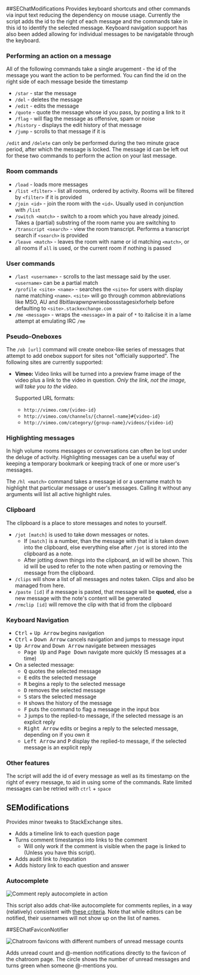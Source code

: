 ##SEChatModifications
Provides keyboard shortcuts and other commands via input text reducing 
the dependency on mouse usage.  Currently the script adds the id to the 
right of each message and the commands take in this id to identify the 
selected message. Keyboard navigation support has also been added allowing 
for individual messages to be navigatable through the keyboard.

### Performing an action on a message

All of the following commands take a single arugement - the id of the 
message you want the action to be performed. You can find the id on the 
right side of each message beside the timestamp

* `/star` - star the message 
* `/del` - deletes the message
* `/edit` - edits the message
* `/quote` - quote the message whose id you pass, by posting a link to it
* `/flag` - will flag the message as offensive, spam or noise
* `/history` - displays the edit history of that message
* `/jump` - scrolls to that message if it is 

`/edit` and `/delete` can only be performed during the two minute grace 
period, after which the message is locked. The message id can be left 
out for these two commands to perform the action on your last message. 

### Room commands

* `/load` - loads more messages
* `/list <filter>` - list all rooms, ordered by activity. Rooms will be 
  filtered by `<filter>` if it is provided
* `/join <id>` - join the room with the `<id>`. Usually used in 
  conjunction with `/list`
* `/switch <match>` - switch to a room which you have already joined. 
  Takes a (partial) substring of the room name you are switching to
* `/transcript <search>` - view the room transcript. Performs a transcript 
  search if `<search>` is provided
* `/leave <match>` - leaves the room with name or id matching `<match>`, 
  or all rooms if `all` is used, or the current room if nothing is passed

### User commands

* `/last <username>` - scrolls to the last message said by the user. `<username>` 
  can be a partial match
* `/profile <site> <name>` - searches the `<site>` for users with display name 
  matching `<name>`. `<site>` will go through common abbreviations like MSO, AU 
  and 8bitlavapwnpwniesbossstagesixforhelp before defaulting to `<site>.stackexchange.com`
* `/me <message>` - wraps the `<message>` in a pair of `*` to italicise it in a 
  lame attempt at emulating IRC `/me`

### Pseudo-Oneboxes

The `/ob [url]` command will create onebox-like series of messages that attempt 
to add onebox support for sites not "officially supported". The following sites 
are currently supported:

* **Vimeo:** Video links will be turned into a preview frame 
  image of the video plus a link to the video in question. 
  *Only the link, not the image, will take you to the video.*
  
  Supported URL formats:
  * `http://vimeo.com/{video-id}`
  * `http://vimeo.com/channels/{channel-name}#{video-id}`
  * `http://vimeo.com/category/{group-name}/videos/{video-id}`

### Highlighting messages

In high volume rooms messages or conversations can often be lost under the 
deluge of activity. Highlighting messages can be a useful way of keeping 
a temporary bookmark or keeping track of one or more user's messages. 

The `/hl <match>` command takes a message id or a username match to highlight 
that particular message or user's messages. Calling it without any arguments 
will list all active highlight rules. 

### Clipboard

The clipboard is a place to store messages and notes to yourself.

* `/jot [match]` is used to take down messages or notes.
	* If `[match]` is a number, than the message with that id is taken 
	  down into the clipboard, else everything else after `/jot` is 
	  stored into the clipboard as a note.
	* After jotting down things into the clipboard, an id will be shown.
	  This id will be used to refer to the note when pasting or 
	  removing the message from the clipboard.
* `/clips` will show a list of all messages and notes taken. Clips and also be managed from here.
* `/paste [id]` if a message is pasted, that message will be **quoted**, 
  else a new message with the note's content will be generated
* `/rmclip [id]` will remove the clip with that id from the clipboard
    
### Keyboard Navigation

  * <kbd>Ctrl</kbd> + <kbd>Up Arrow</kbd> begins navigation
  * <kbd>Ctrl</kbd> + <kbd>Down Arrow</kbd> cancels navigation and jumps to message input
  * <kbd>Up Arrow</kbd> and <kbd>Down Arrow</kbd> navigate between messages
    * <kbd>Page Up</kbd> and <kbd>Page Down</kbd> navigate more quickly (5 messages at a time)
  * On a selected message:
    * <kbd>Q</kbd> quotes the selected message
    * <kbd>E</kbd> edits the selected message
    * <kbd>R</kbd> begins a reply to the selected message
    * <kbd>D</kbd> removes the selected message
    * <kbd>S</kbd> stars the selected message
    * <kbd>H</kbd> shows the history of the message
    * <kbd>F</kbd> puts the command to flag a message in the input box
    * <kbd>J</kbd> jumps to the replied-to message, if the selected message is 
      an explicit reply
    * <kbd>Right Arrow</kbd> edits or begins a reply to the selected message, 
      depending on if you own it
    * <kbd>Left Arrow</kbd> and <kbd>P</kbd> display the replied-to message, if the 
      selected message is an explicit reply

### Other features

The script will add the id of every message as well as its timestamp on 
the right of every message, to aid in using some of the commands. Rate 
limited messages can be retried with `ctrl` + `space`

## SEModifications
Provides minor tweaks to StackExchange sites.

* Adds a timeline link to each question page
* Turns comment timestamps into links to the comment
  * Will only work if the comment is visible when the page is linked 
    to (Unless you have this script).
* Adds audit link to /reputation
* Adds history link to each question and answer

### Autocomplete

![Comment reply autocomplete in action](http://i.imgur.com/eTq50.png)

This script also adds chat-like autocomplete for comments replies, in a way (relatively) 
consistent with [these criteria](http://meta.stackoverflow.com/questions/43019/how-do-comment-replies-work/43020#43020). 
Note that while editors can be notified, their usernames will not show up 
on the list of names. 

##SEChatFaviconNotifier

![Chatroom favicons with different numbers of unread message counts](http://i.imgur.com/llq97.png)

Adds unread count and @-mention notifications directly to the favicon of 
the chatroom page. The circle shows the number of unread messages and 
turns green when someone @-mentions you.

